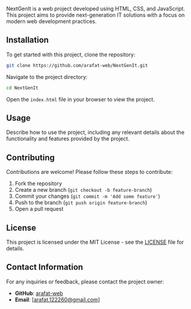 
NextGenIt is a web project developed using HTML, CSS, and JavaScript. This project aims to provide next-generation IT solutions with a focus on modern web development practices.

## Installation
To get started with this project, clone the repository:

```bash
git clone https://github.com/arafat-web/NextGenIt.git
```

Navigate to the project directory:

```bash
cd NextGenIt
```

Open the `index.html` file in your browser to view the project.

## Usage
Describe how to use the project, including any relevant details about the functionality and features provided by the project.

## Contributing
Contributions are welcome! Please follow these steps to contribute:

1. Fork the repository
2. Create a new branch (`git checkout -b feature-branch`)
3. Commit your changes (`git commit -m 'Add some feature'`)
4. Push to the branch (`git push origin feature-branch`)
5. Open a pull request

## License
This project is licensed under the MIT License - see the [LICENSE](LICENSE) file for details.

## Contact Information
For any inquiries or feedback, please contact the project owner:

- **GitHub**: [arafat-web](https://github.com/arafat-web)
- **Email**: [arafat.122260@gmail.com]
